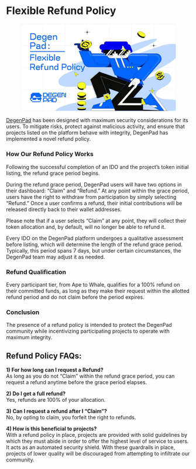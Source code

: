 # Flexible Refund Policy

<figure><img src="../../.gitbook/assets/image (1).png" alt=""><figcaption></figcaption></figure>

[DegenPad](http://degenpad.com/) has been designed with maximum security considerations for its users. To mitigate risks, protect against malicious activity, and ensure that projects listed on the platform behave with integrity, DegenPad has implemented a novel refund policy.

### How Our Refund Policy Works <a href="#c38d" id="c38d"></a>

Following the successful completion of an IDO and the project’s token initial listing, the refund grace period begins.

During the refund grace period, DegenPad users will have two options in their dashboard: “Claim” and “Refund.” At any point within the grace period, users have the right to withdraw from participation by simply selecting “Refund.” Once a user confirms a refund, their initial contributions will be released directly back to their wallet addresses.

Please note that if a user selects “Claim” at any point, they will collect their token allocation and, by default, will no longer be able to refund it.

Every IDO on the DegenPad platform undergoes a qualitative assessment before listing, which will determine the length of the refund grace period. Typically, this period spans 7 days, but under certain circumstances, the DegenPad team may adjust it as needed.

### Refund Qualification <a href="#b501" id="b501"></a>

Every participant tier, from Ape to Whale, qualifies for a 100% refund on their committed funds, as long as they make their request within the allotted refund period and do not claim before the period expires.

### Conclusion <a href="#id-1f19" id="id-1f19"></a>

The presence of a refund policy is intended to protect the DegenPad community while incentivizing participating projects to operate with maximum integrity.

## Refund Policy FAQs: <a href="#f147" id="f147"></a>

**1) For how long can I request a Refund?**\
As long as you do not “Claim” within the refund grace period, you can request a refund anytime before the grace period elapses.

**2) Do I get a full refund?**\
Yes, refunds are 100% of your allocation.

**3) Can I request a refund after I “Claim”?**\
No, by opting to claim, you forfeit the right to refunds.

**4) How is this beneficial to projects?**\
With a refund policy in place, projects are provided with solid guidelines by which they must abide in order to offer the highest level of service to users. It acts as an automated security shield. With these guardrails in place, projects of lower quality will be discouraged from attempting to infiltrate our community.
